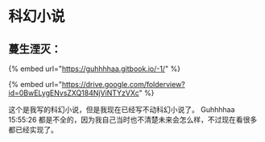 # 科幻小说

## 蔓生湮灭：

{% embed url="https://guhhhhaa.gitbook.io/-1/" %}

{% embed url="https://drive.google.com/folderview?id=0BwELygENvsZXQ184NjViNTYzVXc" %}



这个是我写的科幻小说，但是我现在已经写不动科幻小说了。 Guhhhhaa 15:55:26 都是不全的，因为我自己当时也不清楚未来会怎么样，不过现在看很多都已经实现了。

